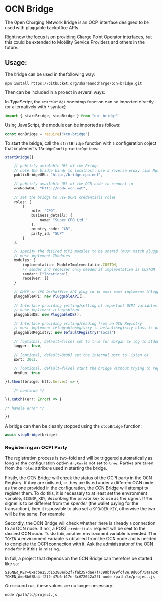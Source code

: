 # OCN Bridge

The Open Charging Network Bridge is an OCPI interface designed to be used with pluggable backoffice APIs.

Right now the focus is on providing Charge Point Operator interfaces, but this could be extended to Mobility Service Providers and others in the future.

## Usage:

The bridge can be used in the following way:

```
npm install https://bitbucket.org/shareandcharge/ocn-bridge.git
```

Then can be included in a project in several ways:

In TypeScript, the `startBridge` bootstrap function can be imported directly (or alternatively with `*` syntax):

```ts
import { startBridge, stopBridge } from "ocn-bridge"
```

Using JavaScript, the module can be imported as follows:

```js
const ocnBridge = require("ocn-bridge")
```

To start the bridge, call the `startBridge` function with a configuration object that implements `IBridgeConfigurationOptions`:

```ts
startBridge({

    // publicly avialable URL of the Bridge 
    // note the bridge binds to localhost; use a reverse proxy like Nginx with SSL
    publicBridgeURL: "http://bridge.cpo.net",

    // publicly available URL of the OCN node to connect to                               
    ocnNodeURL: "http://node.ocn.net",          
    
    // set the bridge to use OCPI credentials roles
    roles: [                                  
        {
            role: "CPO",
            business_details: {
                name: "Super CPO Ltd."
            },
            country_code: "GB",
            party_id: "SUP"
        }
    ],

    // specify the desired OCPI modules to be shared (must match pluggableAPI below)
    // must implement IModules
    modules: {
        implementation: ModuleImplementation.CUSTOM,
        // sender and receiver only needed if implmentation is CUSTOM
        sender: ["locations"],
        receiver: []
    }
    
    // EMSP or CPO Backoffice API plug-in to use; must implement IPluggableAPI
    pluggableAPI: new PluggableAPI(),          
    
    // Interface providing getting/setting of important OCPI variables (token auth, endpoints, etc.)
    // must implement IPluggableDB
    pluggableDB: new PluggableDB(),
    
    // Interface providing writing/reading from an OCN Registry
    // must implement IPluggableRegistry (a DefaultRegistry class is provided in this case)
    pluggableRegistry: new DefaultRegistry("local")      

    // [optional, default=false] set to true for morgan to log to stdout
    logger: true,        
    
    // [optional, default=3000] set the internal port to listen on
    port: 3001,      
    
    // [optional, default=false] start the bridge without trying to register
    dryRun: true

}).then((bridge: http.Server) => {

    /* continue */

}).catch((err: Error) => {

/* handle error */

})
```

A bridge can then be cleanly stopped using the `stopBridge` function:

```ts
await stopBridge(bridge)
```

### Registering an OCPI Party

The registration process is two-fold and will be triggered automatically as long as the configuration option
`dryRun` is not set to `true`. Parties are taken from the `roles` attribute used in starting the bridge. 

Firstly, the OCN Bridge will check the status of the OCPI party in the OCN Registry. If they are unlisted, or 
they are listed under a different OCN node as the one provided in the configuration, the OCN Bridge will
attempt to register them. To do this, it is necessary to at least set the environment variable, `SIGNER_KEY`, 
describing the private key to use as the signer. If the signer is to be different from the _spender_ (the 
wallet paying for the transaction), then it is possible to also set a `SPENDER_KEY`, otherwise the two will 
be the same. For example:

Secondly, the OCN Bridge will check whether there is already a connection to an OCN node. If not, a POST
`credentials` request will be sent to the desired OCN node. To do this, another environment variable is
needed. The `TOKEN_A` environment variable is obtained from the OCN node and is needed to complete the
OCPI connection with it. Ask the administrator of the OCN node for it if this is missing.

In full, a project that depends on the OCN Bridge can therefore be started like so:

```
SIGNER_KEY=0xacbe153d15380ed52f7fab357dae7f7398bf099fcf8e79d06f758aa245b5ea64 TOKEN_A=e8b658a4-f2f9-47b6-b17e-3c672042a231 node /path/to/project.js
```

On second run, these values are no longer necessary:

```
node /path/to/project.js
```